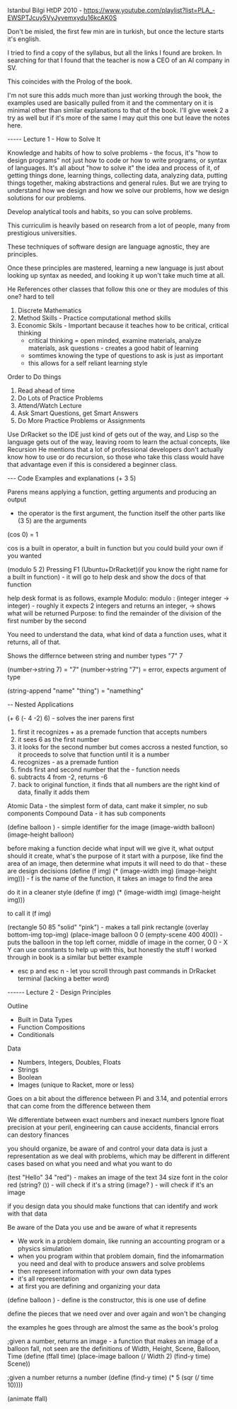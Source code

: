Istanbul Bilgi HtDP 2010 - https://www.youtube.com/playlist?list=PLA_-EWSPTJcuy5VyJyvemxydu16kcAK0S 

Don't be misled, the first few min are in turkish, but once the lecture starts it's english. 

I tried to find a copy of the syllabus, but all the links I found are broken. In searching for that I found that the teacher is now a CEO of an AI company in SV.

This coincides with the Prolog of the book.


I'm not sure this adds much more than just working through the book, the examples used are basically pulled from it and the commentary on it is minimal other than similar explanations to that of the book. I'll give week 2 a try as well but if it's more of the same I may quit this one but leave the notes here.


----- Lecture 1 - How to Solve It

Knowledge and habits of how to solve problems - the focus, it's "how to design programs" not just how to code or how to write programs, or syntax of languages.
It's all about "how to solve it" the idea and process of it, of getting things done, learning things, collecting data, analyzing data, putting things together, making abstractions and general rules. But we are trying to understand how we design and how we solve our problems, how we design solutions for our problems. 

Develop analytical tools and habits, so you can solve problems.

This curriculim is heavily based on research from a lot of people, many from prestigious universities.

These techniques of software design are language agnostic, they are principles. 

Once these principles are mastered, learning a new language is just about looking up syntax as needed, and looking it up won't take much time at all.

He References other classes that follow this one or they are modules of this one? hard to tell
1. Discrete Mathematics
2. Method Skills - Practice computational method skills
3. Economic Skils - Important because it teaches how to be critical, critical thinking
    - critical thinking = open minded, examine materials, analyze materials, ask questions - creates a good habit of learning
    - somtimes knowing the type of questions to ask is just as important
    - this allows for a self reliant learning style

Order to Do things
1. Read ahead of time
2. Do Lots of Practice Problems
3. Attend/Watch Lecture
4. Ask Smart Questions, get Smart Answers
5. Do More Practice Problems or Assignments

Use DrRacket so the IDE just kind of gets out of the way, and Lisp so the language gets out of the way, leaving room to learn the actual concepts, like Recursion
He mentions that a lot of professional developers don't actually know how to use or do recursion, so those who take this class would have that advantage even if this is considered a beginner class.


--- Code Examples and explanations
(+ 3 5)

Parens means applying a function, getting arguments and producing an output
+ the operator is the first argument, the function itself
the other parts like (3 5) are the arguments

(cos 0) = 1

cos is a built in operator, a built in function
but you could build your own if you wanted

(modulo 5 2)
Pressing F1 (Ubuntu+DrRacket)(if you know the right name for a built in function) - it will go to help desk and show the docs of that function

help desk format is as follows, example Modulo:
modulo : (integer integer -> integer) - roughly it expects 2 integers and returns an integer, -> shows what will be returned
Purpose: to find the remainder of the division of the first number by the second

You need to understand the data, what kind of data a function uses, what it returns, all of that.

Shows the differnce between string and number types
"7" 7

(number->string 7) = "7"
(number->string "7") = error, expects argument of type <number>

(string-append "name" "thing") = "namething"

-- Nested Applications

(+ 6 (- 4 -2) 6) - solves the iner parens first
1. first it recognizes + as a premade function that accepts numbers
2. it sees 6 as the first number
3. it looks for the second number but comes accross a nested function, so it proceeds to solve that function until it is a number
4. recognizes - as a premade funtion
5. finds first and second number that the - function needs
6. subtracts 4 from -2, returns -6
7. back to original function, it finds that all numbers are the right kind of data, finally it adds them

Atomic Data - the simplest form of data, cant make it simpler, no sub components
Compound Data - it has sub components

(define balloon <image>) - simple identifier for the image
(image-width balloon)
(image-height balloon)

before making a function decide what input will we give it, what output should it create, what's the purpose of it
start with a purpose, like find the area of an image, then determine what imputs it will need to do that - these are design decisions
(define (f img) (* (image-width img) (image-height img))) - f is the name of the function, it takes an image to find the area

do it in a cleaner style
(define (f img)
    (* 
        (image-width img)
        (image-height img)))

to call it
(f img)


(rectangle 50 85 "solid" "pink") - makes a tall pink rectangle
(overlay bottom-img top-img)
(place-image balloon 0 0  (empty-scene 400 400)) - puts the balloon in the top left corner, middle of image in the corner, 0 0 - X Y
can use constants to help up with this, but honestly the stuff I worked through in book is a similar but better example

- esc p and esc n - let you scroll through past commands in DrRacket terminal (lacking a better word)


------ Lecture 2 - Design Principles

Outline
- Built in Data Types
- Function Compositions
- Conditionals


Data
- Numbers, Integers, Doubles, Floats
- Strings
- Boolean
- Images (unique to Racket, more or less)

Goes on a bit about the difference between Pi and 3.14, and potential errors that can come from the difference between them

We differentiate between exact numbers and inexact numbers
Ignore float precision at your peril, engineering can cause accidents, financial errors can destory finances

you should organize, be aware of and control your data
data is just a representation as we deal with problems, which may be different in different cases based on what you need and what you want to do

(test "Hello" 34 "red") - makes an image of the text 34 size font in the color red
(string? ()) - will check if it's a string
(image? ) - will check if it's an image

if you design data you should make functions that can identify and work with that data

Be aware of the Data you use and be aware of what it represents
- We work in a problem domain, like running an accounting program or a physics simulation
- when you program within that problem domain, find the infomarmation you need and deal with to produce answers and solve problems
- then represent information with your own data types
- it's all representation
- at first you are defining and organizing your data

(define balloon <img>) - define is the constructor, this is one use of define

define the pieces that we need over and over again and won't be changing

the examples he goes through are almost the same as the book's prolog

;given a number, returns an image - a function that makes an image of a balloon fall, not seen are the definitions of Width, Height, Scene, Balloon, Time
(define (ffall time) (place-image
                        balloon
                        (/ Width 2)
                        (find-y time)
                        Scene))

;given a number returns a number
(define (find-y time) (* 5 (sqr (/ time 10))))

(animate ffall)
